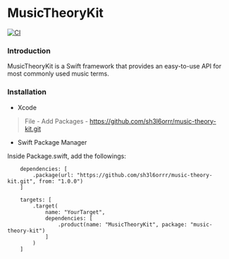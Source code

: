 # MusicTheoryKit

[![CI](https://github.com/sh3l6orrr/music-theory-kit/actions/workflows/CI.yml/badge.svg)](https://github.com/sh3l6orrr/music-theory-kit/actions/workflows/CI.yml)

### Introduction

MusicTheoryKit is a Swift framework that provides an easy-to-use API for most commonly used music terms.

### Installation

- Xcode 

> File - Add Packages - https://github.com/sh3l6orrr/music-theory-kit.git

- Swift Package Manager 

Inside Package.swift, add the followings:

```
    dependencies: [
        .package(url: "https://github.com/sh3l6orrr/music-theory-kit.git", from: "1.0.0")
    ]
```
```
    targets: [
        .target(
            name: "YourTarget",
            dependencies: [
                .product(name: "MusicTheoryKit", package: "music-theory-kit")
            ]
        )
    ]
```

